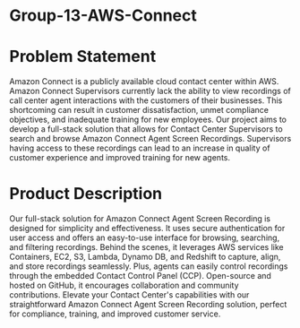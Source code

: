 # Group-13-AWS-Connect

# Problem Statement
Amazon Connect is a publicly available cloud contact center within AWS. Amazon Connect Supervisors currently lack the ability to view recordings of call center agent interactions with the customers of their businesses. This shortcoming can result in customer dissatisfaction, unmet compliance objectives, and inadequate training for new employees. Our project aims to develop a full-stack solution that allows for Contact Center Supervisors to search and browse Amazon Connect Agent Screen Recordings. Supervisors having access to these recordings can lead to an increase in quality of customer experience and improved training for new agents.

# Product Description
Our full-stack solution for Amazon Connect Agent Screen Recording is designed for simplicity and effectiveness. It uses secure authentication for user access and offers an easy-to-use interface for browsing, searching, and filtering recordings. Behind the scenes, it leverages AWS services like Containers, EC2, S3, Lambda, Dynamo DB, and Redshift to capture, align, and store recordings seamlessly. Plus, agents can easily control recordings through the embedded Contact Control Panel (CCP). Open-source and hosted on GitHub, it encourages collaboration and community contributions. Elevate your Contact Center's capabilities with our straightforward Amazon Connect Agent Screen Recording solution, perfect for compliance, training, and improved customer service.
